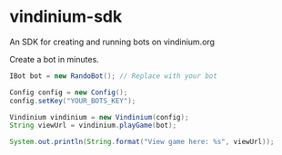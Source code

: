 vindinium-sdk
=============

An SDK for creating and running bots on vindinium.org

Create a bot in minutes.

```java
IBot bot = new RandoBot(); // Replace with your bot

Config config = new Config();
config.setKey("YOUR_BOTS_KEY");

Vindinium vindinium = new Vindinium(config);
String viewUrl = vindinium.playGame(bot);

System.out.println(String.format("View game here: %s", viewUrl));
```
